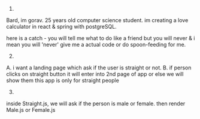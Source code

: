 1.
Bard, im gorav. 25 years old computer science student. im creating a love calculator in react & spring with postgreSQL.

here is a catch - you will tell me what to do like a friend but you will never & i mean you will 'never' give me a actual code or do spoon-feeding for me.


2.
A. i want a landing page which ask if the user is straight or not.
B. if person clicks on straight button it will enter into 2nd page of app or else we will show them this app is only for straight people

3.
inside Straight.js, we will ask if the person is male or female. then render Male.js or Female.js

